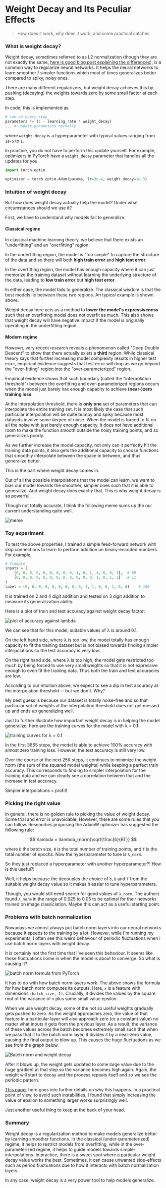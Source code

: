 # Weight Decay and Its Peculiar Effects

> How does it work, why does it work, and some practical catches.


### What is weight decay?

Weight decay, sometimes referred to as L2 normalization (though they are 
not exactly the same, [here is good blog post explaining the differences](https://towardsdatascience.com/weight-decay-l2-regularization-90a9e17713cd)), 
is a common way to regularize neural networks. It helps the neural networks
to learn smoother / simpler functions which most of times generalizes 
better compared to spiky, noisy ones. 

There are many different regularizers, but weight decay achieves 
this by pushing (decaying) the weights towards zero by some small 
factor at each step.

In code, this is implemented as 

```python
# run on every step
parameters *= (1 - learning_rate * weight_decay)
... # update parameters normally
```

where `weight_decay` is a hyperparameter with 
typical values ranging from `1e-5` to `1`.

In practice, you do not have to perform this update yourself. 
For example, optimizers in PyTorch have a `weight_decay` 
parameter that handles all the updates for you.

```python
import torch.optim

optimizer = torch.optim.Adam(params, lr=3e-4, weight_decay=1e-3)
```


### Intuition of weight decay

But how does weight decay actually help the model? Under what circumstances
should we use it?

First, we have to understand why models fail to generalize. 

#### Classical regime

In classical machine learning theory, we believe that there exists 
an "underfitting" and an "overfitting" region. 

In the underfitting region, the model is "too simple" to 
capture the structure of the data and so there will both **high train error** 
and **high test error**. 

In the overfitting region, the 
model has enough capacity where it can just memorize the training 
dataset without learning the underlying structure of the data, leading 
to **low train error** but **high test error**. 

In either case, the 
model fails to generalize. The classical wisdom is that the best 
models lie between these two regions. An typical example is shown 
above.

Weight decay here acts as a method to **lower the model's expressiveness** 
such that an overfitting model does not overfit as much. 
This also shows that weight decay will have negative impact if the 
model is originally operating in the underfitting region.

#### Modern regime

However, very recent research reveals a phenomenon called
"Deep Double Descent" to show that there actually exists a **third** region.
While classical theory says that further increasing model complexity 
results in higher test error, empirical evidence suggests that test error 
will drop as we go beyond the "over-fitting" region into the 
"over-parameterized" region. 

Empirical evidence shows that such boundary (called the "interpolation threshold")
between the overfitting and over-parameterized regions
 occurs when the model just barely has enough capacity to 
 achieve **(near-)zero training loss**.

At the interpolation threshold, there is **only one** set of parameters that 
can interpolate the entire training set. It is 
most likely the case that such particular interpolation will be 
quite bumpy and spiky because most datasets involve some degree of noise. 
When the model is forced to fit on all the noise with just barely enough 
capacity, it does not have additional room to make the function 
smooth outside the noisy training points, and so generalizes poorly. 

As we further increase the 
model capacity, not only can it perfectly hit the training 
data points, it also gets the additional capacity to choose functions 
that smoothly interpolate between the space in between, 
and thus generalize better. 

This is the part where weight decay comes in. 

Out of all the possible interpolations that the model can learn, 
we want to bias our model towards the smoother, simpler ones such that 
it is able to generalize. And weight decay does exactly that. This is why 
weight decay is so powerful.

Though not totally accurate, I think the following meme sums up the our 
current understanding quite well.

![meme](meme.jpeg)

### Toy experiment

To test the above properties, I trained a simple feed-forward network 
with skip connections to learn to perform addition on binary-encoded 
numbers. For example,

```python
# Example
inputs = (
    [0, 0, 0, 0, 0, 0, 0, 0, 0, 1, 0, 1, 1, 0, 0, 1],  # 89
    [0, 0, 0, 0, 0, 0, 0, 0, 0, 0, 0, 0, 1, 0, 1, 1]   # 11
)
label = [0, 0, 0, 0, 0, 0, 0, 0, 0, 1, 1, 0, 0, 1, 0, 0]    # 100
```

It is trained on 2 and 4 digit addition and tested on 3 digit addition 
to measure its generalization ability.

Here is a plot of train and test accuracy against weight decay factor:

![plot of accuracy against lambda](lambda_vs_accuracy.png)

We can see that for this model, suitable values of λ is around 0.1. 

On the left hand side, where λ is too low, the model totally has enough 
capacity to fit the training dataset but is not biased towards finding 
simpler interpolations so the test accuracy is very low.

On the right hand side, where λ is too high, the model gets restricted 
too much by being forced to use very small weights so that it is not 
expressive enough to even fit the training data. Thus both the 
train and test accuracies are low.

According to our intuition above, we expect to see a 
dip in test accuracy at the interpolation threshold -- but we don't. Why?

My best guess is because our dataset is totally noise-free and so that 
particular set of weights at the interpolation threshold does not get 
messed up and ends up generalizing well. 

Just to further illustrate how important weight decay is in helping the 
model generalize, here are the training curves for the model with 
λ = 0.1:

![training curves for λ = 0.1](training_curves.png)

In the first 3665 steps, the model is able to achieve 100% accuracy 
with almost zero training loss. However, the test accuracy is still 
very low. 

Over the course of the next 25K steps, it continues to minimize the 
weight norm (the sum of the squared model weights) while keeping 
a perfect train accuracy. This corresponds to finding to simpler 
interpolation for the training data and we can clearly see 
a correlation between that and the increase in 
test accuracy.

Simpler interpolations = profit!

### Picking the right value

In general, there is no golden rule to picking the value of 
weight decay. Some trial and error is unavoidable. However, 
there are some rules that you can follow. Researches proposing 
the AdamW optimizer has suggested the following rule:

$$
\lambda = \lambda_{norm}\sqrt{\frac{b}{BT}}
$$

where `b` the batch size, `B` is the total number of training points, 
and `T` is the total number of epochs. Now the hyperparameter 
to tune is `λ_norm`. 

So they just replaced a hyperparameter with another hyperparameter?! 
How is this useful?!

Well, it helps because the decouples the choice of `b`, `B` and `T` 
from the suitable weight decay value so it makes it easier to 
tune hyperparameters. 

Though, you would still need search for good values of `λ_norm`. 
The authors found `λ_norm` in the range of 0.025 to 0.05 to 
be optimal for their networks trained on image classiciation. 
Maybe this can act as a useful starting point.

### Problems with batch normalization

Nowadays we almost always put batch norm layers into our 
neural networks because it speeds to the training by a lot. 
However, while I'm running my experiments, I often see this 
weird behaviour of periodic fluctuations when I use
batch norm layers with weight decay.

It is certainly not the first time that I've seen this 
behaviour. It seems like these fluctuations come in when 
the model is about to converge. So what is causing it?

![batch norm formula from PyTorch](batch_norm.png)

It has to do with how batch norm layers work. The above shows 
the formula for how batch norm computes its outputs. Here, `x` is 
a feature with dimensions `(batch_size, 1)`. Crucially, 
it divides the values by the square root of the variance of `x` plus 
some small value epsilon.

When we use weight decay, some of the not so useful weights gradually gets 
pushed to zero. As the weight approaches zero, the value of that feature 
in a particular layer will also approach zero (or a constant value) no 
matter what inputs it gets from the previous layer. 
As a result, the variance of these values across the batch 
becomes extremely small such that when we pass that it to 
the batch norm layer, it divides it by a near-zero value, causing the 
final output to blow up. This causes the huge fluctuations as we see 
from the graph below.

![Batch norm and weight decay](batch_norm_and_weight_decay.png)

After it blows up, the weight gets updated to some large value 
due to the huge gradient at that step so the variance becomes 
high again. Again, the weight will start to decay and the process 
repeats itself and so we see the periodic pattern.

[This paper](https://arxiv.org/abs/2106.15739) here goes into further 
details on why this happens. In a practical point of view, to avoid 
such instabilities, I found that simply increasing the value of epsilon 
to something larger works surprisingly well.

Just another useful thing to keep at the back of your head.

### Summary

Weight decay is a regularization method to make models generalize 
better by learning smoother functions. In the classical 
(under-parameterized) regime, it helps to restrict models from 
overfitting, while in the over-parameterized regime, it helps 
to guide models towards simpler interpolations. In practice, 
there is a sweet spot where a particular weight decay 
value works the best. Sometimes, it can cause unwanted side-effects 
such as period fluctuations due to how it interacts with 
batch normalization layers.

In any case, weight decay is a very power tool to help models 
generalize.
